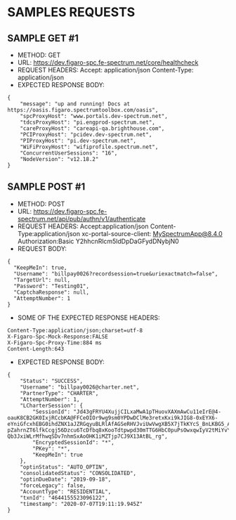 # SAMPLES  REQUESTS

## SAMPLE GET #1
* METHOD: GET 
* URL: https://dev.figaro-spc.fe-spectrum.net/core/healthcheck
* REQUEST HEADERS:
    Accept: application/json
    Content-Type: application/json
* EXPECTED RESPONSE BODY:
```
{
    "message": "up and running! Docs at https://oasis.figaro.spectrumtoolbox.com/oasis",
    "spcProxyHost": "www.portals.dev-spectrum.net",
    "tdcsProxyHost": "pi.engprod-spectrum.net",
    "careProxyHost": "careapi-qa.brighthouse.com",
    "PCIProxyHost": "pcidev.dev-spectrum.net",
    "PIProxyHost": "pi.dev-spectrum.net",
    "WiFiProxyHost": "wifiprofile.spectrum.net",
    "ConcurrentUserSessions": "16",
    "NodeVersion": "v12.18.2"
}
```

## SAMPLE POST #1
* METHOD: POST 
* URL: https://dev.figaro-spc.fe-spectrum.net/api/pub/authn/v1/authenticate
* REQUEST HEADERS:
    Accept:application/json
    Content-Type:application/json
    xc-portal-source-client: MySpectrumApp@8.4.0
    Authorization:Basic Y2hhcnRlcm5ldDpDaGFydDNybjN0
* REQUEST BODY:   
```
{
  "KeepMeIn": true,
  "Username": "billpay0026?recordsession=true&uriexactmatch=false",
  "TargetUrl": null,
  "Password": "Testing01",
  "CaptchaResponse": null,
  "AttemptNumber": 1
}
```
* SOME OF THE EXPECTED RESPONSE HEADERS:
```
Content-Type:application/json;charset=utf-8
X-Figaro-Spc-Mock-Response:FALSE
X-Figaro-Spc-Proxy-Time:884 ms
Content-Length:643
```
* EXPECTED RESPONSE BODY:
```
{
    "Status": "SUCCESS",
    "Username": "billpay0026@charter.net",
    "PartnerType": "CHARTER",
    "AttemptNumber": 1,
    "LCharterSession": {
        "SessionId": "Jd43gFRYU4XujjCILxaMwA1pTHuovXAXmAwCu11eIrE@4-oauK8CB2GK0IxjRCcbKA@FFCeOIOr9wg9sm0YPDwDClMe3retxKxi9kJIG8-0xEYX6-eYniGfcxhEBG0ihdZNX1aJZRGqyuBLRlAfAGSeRHVJviUwVwgXB5X7jTkKYcS_BnLKBG5_AXktBu9IiffX69cKIoTFqPDYeY75JR3vJ0DwP6e6JK8oGRddD9gm1lXGj_CE6CDt7mI3bEKLz6LsR-pZahrnZT6lfkCcgj56Dzcu6TcDfbq8xKooTdtpwpd30mTTG6HbC0puPsOwxqwIyV2tMiYvYPpU0oMtuYXnjem9Ygol0vADmVWls7JnSpdPh0Mg5qTYnXEwK-Qb3JxiWLrMfhwqSDv7nhmSxAoOHK1iMZTjp7CJ9X13AtBL_rg",
        "EncryptedSessionId": "*",
        "PKey": "*",
        "KeepMeIn": true
    },
    "optinStatus": "AUTO_OPTIN",
    "consolidatedStatus": "CONSOLIDATED",
    "optinDueDate": "2019-09-18",
    "forceLegacy": false,
    "AccountType": "RESIDENTIAL",
    "txnId": "4644155523096122",
    "timestamp": "2020-07-07T19:11:19.945Z"
}
```
